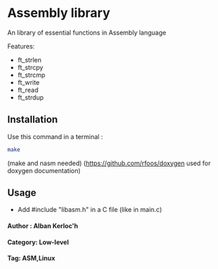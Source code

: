 # Assembly library

An library of essential functions in Assembly language

Features:
- ft_strlen
- ft_strcpy
- ft_strcmp
- ft_write
- ft_read
- ft_strdup

## Installation

Use this command in a terminal : 

```bash
make
```

(make and nasm needed)
(https://github.com/rfoos/doxygen used for doxygen documentation)

## Usage

- Add #include "libasm.h" in a C file (like in main.c)

#### Author : Alban Kerloc'h
#### Category: Low-level
#### Tag: ASM,Linux
